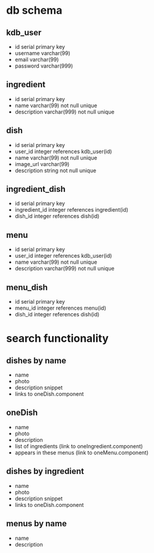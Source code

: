 
# db schema

## kdb_user
- id serial primary key
- username varchar(99)
- email varchar(99)
- password varchar(999)

## ingredient
- id serial primary key 
- name varchar(99) not null unique
- description varchar(999) not null unique

## dish
- id serial primary key 
- user_id integer references kdb_user(id)
- name varchar(99) not null unique
- image_url varchar(99)
- description string not null unique

## ingredient_dish
- id serial primary key 
- ingredient_id integer references ingredient(id)
- dish_id integer references dish(id)

## menu
- id serial primary key 
- user_id integer references kdb_user(id)
- name varchar(99) not null unique
- description varchar(999) not null unique

 ## menu_dish
 - id serial primary key 
 - menu_id integer references menu(id)
 - dish_id integer references dish(id)



# search functionality

## dishes by name
- name
- photo
- description snippet
- links to oneDish.component

## oneDish
- name
- photo
- description
- list of ingredients (link to oneIngredient.component)
- appears in these menus (link to oneMenu.component)

## dishes by ingredient
- name
- photo
- description snippet
- links to oneDish.component

## menus by name
- name 
- description







